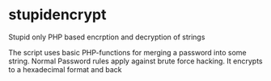 # stupidencrypt
Stupid only PHP based encrption and decryption of strings

The script uses basic PHP-functions for merging a password into some string. Normal Password rules apply against brute force hacking.
It encrypts to a hexadecimal format and back
